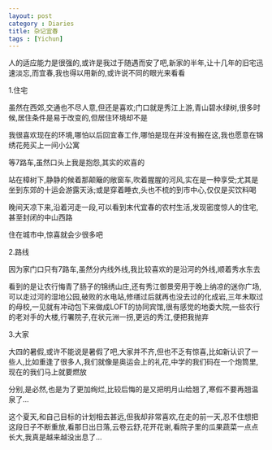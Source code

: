```yaml
---
layout: post
category : Diaries
title: 杂记宜春
tags : [Yichun]
---
```


人的适应能力是很强的,或许是我过于随遇而安了吧,新家的半年,让十几年的旧宅迅速淡忘,而宜春,我也得以用新的,或许说不同的眼光来看看

 

1.住宅

 

虽然在西郊,交通也不尽人意,但还是喜欢;门口就是秀江上游,青山碧水绿树,很多时候,居住条件是易于改变的,但居住环境却不是

 

我很喜欢现在的环境,哪怕以后回宜春工作,哪怕是现在并没有搬在这,我也愿意在锦绣花苑买上一间小公寓

 

等7路车,虽然口头上我是抱怨,其实的欢喜的

 

站在樟树下,静静的候着那颠簸的敞窗车,吹着腥腥的河风,实在是一种享受;尤其是坐到东郊的十运会游露天泳;或是穿着睡衣,头也不梳的到市中心,仅仅是买饮料喝

 

晚间天凉下来,沿着河走一段,可以看到末代宜春的农村生活,发现密度惊人的住宅,甚至封闭的中山西路

 

住在城市中,惊喜就会少很多吧

 

2.路线

 

因为家门口只有7路车,虽然分内线外线,我比较喜欢的是沿河的外线,顺着秀水东去

 

看到的是让农行悔青了肠子的锦绣山庄,还有秀江御景旁用于晚上纳凉的迷你广场,可以走过河的湿地公园,破败的水电站,修缮过后就再也没去过的化成岩,三年未取过的母校,一见就有冲动包下来做成LOFT的协同宾馆,很有感觉的地委大院,一些农行的老对手的大楼,行署院子,在状元洲一拐,更远的秀江,便把我抛弃

 

3.大家

 

大四的暑假,或许不能说是暑假了吧,大家并不齐,但也不乏有惊喜,比如新认识了一些人,比如重逢了很多人,我们就像是奥运会上的礼花,中学的我们码在一个炮筒里,现在的我们马上就要燃放

 

分别,是必然,也是为了更加绚烂,比较后悔的是又把明月山给翘了,寒假不要再翘温泉了...

 

 

这个夏天,和自己目标的计划相去甚远,但我却非常喜欢,在走的前一天,忍不住想把这段日子不断重放,看那日出日落,云卷云舒,花开花谢,看院子里的瓜果蔬菜一点点长大,我真是越来越没出息了...
